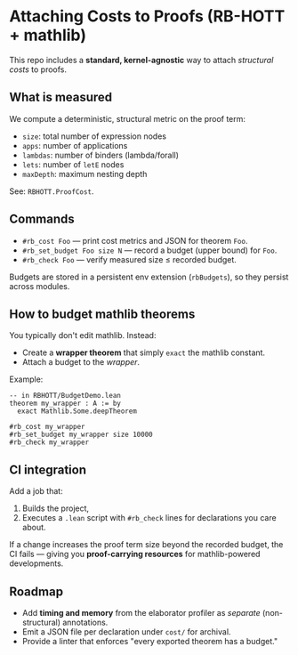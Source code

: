 # Attaching Costs to Proofs (RB-HOTT + mathlib)

This repo includes a **standard, kernel-agnostic** way to attach *structural costs* to proofs.

## What is measured
We compute a deterministic, structural metric on the proof term:
- `size`: total number of expression nodes
- `apps`: number of applications
- `lambdas`: number of binders (lambda/forall)
- `lets`: number of `letE` nodes
- `maxDepth`: maximum nesting depth

See: `RBHOTT.ProofCost`.

## Commands
- `#rb_cost Foo` — print cost metrics and JSON for theorem `Foo`.
- `#rb_set_budget Foo size N` — record a budget (upper bound) for `Foo`.
- `#rb_check Foo` — verify measured size ≤ recorded budget.

Budgets are stored in a persistent env extension (`rbBudgets`), so they persist across modules.

## How to budget **mathlib** theorems
You typically don't edit mathlib. Instead:
- Create a **wrapper theorem** that simply `exact` the mathlib constant.
- Attach a budget to the *wrapper*.

Example:
```lean
-- in RBHOTT/BudgetDemo.lean
theorem my_wrapper : A := by
  exact Mathlib.Some.deepTheorem

#rb_cost my_wrapper
#rb_set_budget my_wrapper size 10000
#rb_check my_wrapper
```

## CI integration
Add a job that:
1. Builds the project,
2. Executes a `.lean` script with `#rb_check` lines for declarations you care about.

If a change increases the proof term size beyond the recorded budget, the CI fails —
giving you **proof-carrying resources** for mathlib-powered developments.

## Roadmap
- Add **timing and memory** from the elaborator profiler as *separate* (non-structural) annotations.
- Emit a JSON file per declaration under `cost/` for archival.
- Provide a linter that enforces "every exported theorem has a budget."
